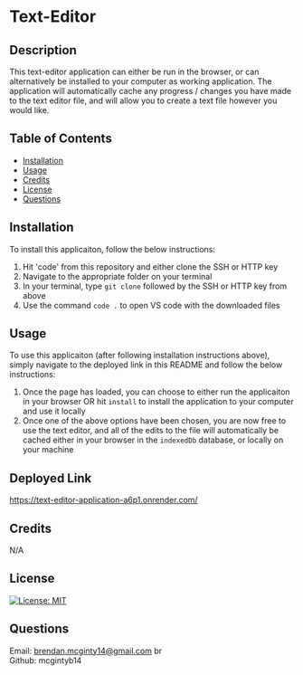 # Text-Editor

## Description
This text-editor application can either be run in the browser, or can alternatively be installed to your computer as working application. The application will automatically cache any progress / changes you have made to the text editor file, and will allow you to create a text file however you would like. 

## Table of Contents
- [Installation](#installation)
- [Usage](#usage)
- [Credits](#credits)
- [License](#license)
- [Questions](#questions)

## Installation
To install this applicaiton, follow the below instructions:

1. Hit 'code' from this repository and either clone the SSH or HTTP key
2. Navigate to the appropriate folder on your terminal
3. In your terminal, type `git clone` followed by the SSH or HTTP key from above
4. Use the command `code .` to open VS code with the downloaded files

## Usage
To use this applicaiton (after following installation instructions above), simply navigate to the deployed link in this README and follow the below instructions:

1. Once the page has loaded, you can choose to either run the applicaiton in your browser OR hit `install` to install the application to your computer and use it locally
2. Once one of the above options have been chosen, you are now free to use the text editor, and all of the edits to the file will automatically be cached either in your browser in the `indexedDb` database, or locally on your machine

## Deployed Link

https://text-editor-application-a6p1.onrender.com/

## Credits
N/A

## License
[![License: MIT](https://img.shields.io/badge/License-MIT-yellow.svg)](https://opensource.org/licenses/MIT)

## Questions

Email: brendan.mcginty14@gmail.com
br\
Github: mcgintyb14

